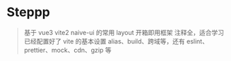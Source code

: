 # Steppp

> 基于 vue3 vite2 naive-ui 的常用 layout 开箱即用框架
> 注释全，适合学习
> 已经配置好了 vite 的基本设置 alias、build、跨域等，还有 eslint、prettier、mock、cdn、gzip 等
